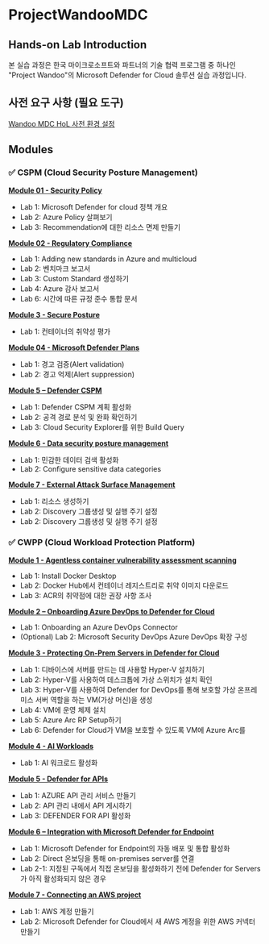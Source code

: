 # ProjectWandooMDC

## Hands-on Lab Introduction
본 실습 과정은 한국 마이크로소프트와 파트너의 기술 협력 프로그램 중 하나인 "Project Wandoo"의 Microsoft Defender for Cloud 솔루션 실습 과정입니다. 

## 사전 요구 사항 (필요 도구)
[Wandoo MDC HoL 사전 환경 설정](https://github.com/Kittiyayaong/ProjectWandooMDC/blob/main/Wandoo%20MDC%20HoL%20%EC%82%AC%EC%A0%84%20%ED%99%98%EA%B2%BD%20%EC%84%A4%EC%A0%95.md)

## Modules

### ✅ CSPM (Cloud Security Posture Management)

 [**Module 01 - Security Policy**](https://github.com/Kittiyayaong/ProjectWandooMDC/blob/main/CSPM%20-%20Module01.%20Security%20Policy.md)
   * Lab 1: Microsoft Defender for cloud 정책 개요
   * Lab 2: Azure Policy 살펴보기
   * Lab 3: Recommendation에 대한 리소스 면제 만들기
 
 [**Module 02 - Regulatory Compliance**](https://github.com/Kittiyayaong/ProjectWandooMDC/blob/main/CSPM%20-%20Module02.%20Regulatory%20Compliance.md)
   * Lab 1: Adding new standards in Azure and multicloud
   * Lab 2: 벤치마크 보고서
   * Lab 3: Custom Standard 생성하기
   * Lab 4: Azure 감사 보고서
   * Lab 6: 시간에 따른 규정 준수 통합 문서
 
 [**Module 3 - Secure Posture**](https://github.com/Kittiyayaong/ProjectWandooMDC/blob/main/CSPM%20-%20Module03.%20Secure%20Posture.md)
   * Lab 1: 컨테이너의 취약성 평가
 
 [**Module 04 - Microsoft Defender Plans**](https://github.com/Kittiyayaong/ProjectWandooMDC/blob/main/CSPM%20-%20Module04.%20Microsoft%20Defender%20Plans.md)
   * Lab 1: 경고 검증(Alert validation)
   * Lab 2: 경고 억제(Alert suppression)
 
 [**Module 5 – Defender CSPM**](https://github.com/Kittiyayaong/ProjectWandooMDC/blob/main/CSPM%20-%20Module05.%20Defender%20CSPM.md)
   * Lab 1: Defender CSPM 계획 활성화
   * Lab 2: 공격 경로 분석 및 완화 확인하기
   * Lab 3: Cloud Security Explorer를 위한 Build Query
 
 [**Module 6 - Data security posture management**](https://github.com/Kittiyayaong/ProjectWandooMDC/blob/main/CSPM%20-%20Module06.%20Data%20security%20posture%20management.md)
   * Lab 1: 민감한 데이터 검색 활성화
   * Lab 2: Configure sensitive data categories

[**Module 7 - External Attack Surface Management**](https://github.com/Kittiyayaong/ProjectWandooMDC/blob/main/CSPM%20-%20Module07.%20EASM.md)
 * Lab 1: 리소스 생성하기
 * Lab 2: Discovery 그룹생성 및 실행 주기 설정
 * Lab 2: Discovery 그룹생성 및 실행 주기 설정




### ✅ CWPP (Cloud Workload Protection Platform)

[**Module 1 - Agentless container vulnerability assessment scanning**](https://github.com/Kittiyayaong/ProjectWandooMDC/blob/main/CWPP%20-%20Module01.%20Agentless%20container%20vulnerability%20assessment%20scanning.md)
  * Lab 1: Install Docker Desktop
  * Lab 2: Docker Hub에서 컨테이너 레지스트리로 취약 이미지 다운로드
  * Lab 3: ACR의 취약점에 대한 권장 사항 조사

[**Module 2 – Onboarding Azure DevOps to Defender for Cloud**](https://github.com/Kittiyayaong/ProjectWandooMDC/blob/main/CWPP%20-%20Module02.%20Onboarding%20Azure%20DevOps%20to%20Defender%20for%20Cloud.md)
  * Lab 1: Onboarding an Azure DevOps Connector
  * (Optional) Lab 2: Microsoft Security DevOps Azure DevOps 확장 구성

[**Module 3 - Protecting On-Prem Servers in Defender for Cloud**](https://github.com/Kittiyayaong/ProjectWandooMDC/edit/main/CWPP%20-%20Module03.%20Protecting%20On-Prem%20Servers%20in%20Defender%20for%20Cloud.md)
  * Lab 1: 디바이스에 서버를 만드는 데 사용할 Hyper-V 설치하기
  * Lab 2: Hyper-V를 사용하여 데스크톱에 가상 스위치가 설치 확인
  * Lab 3: Hyper-V를 사용하여 Defender for DevOps를 통해 보호할 가상 온프레미스 서버 역할을 하는 VM(가상 머신)을 생성
  * Lab 4: VM에 운영 체제 설치
  * Lab 5: Azure Arc RP Setup하기
  * Lab 6: Defender for Cloud가 VM을 보호할 수 있도록 VM에 Azure Arc를 

[**Module 4 - AI Workloads**](https://github.com/Kittiyayaong/ProjectWandooMDC/blob/main/CWPP%20-%20Module04.%20AI%20Workloads.md)
  * Lab 1: AI 워크로드 활성화

[**Module 5 - Defender for APIs**](https://github.com/Kittiyayaong/ProjectWandooMDC/edit/main/CWPP%20-%20Module06.%20Defender%20for%20APIs.md)
  * Lab 1: AZURE API 관리 서비스 만들기
  * Lab 2: API 관리 내에서 API 게시하기
  * Lab 3: DEFENDER FOR API 활성화

[**Module 6 – Integration with Microsoft Defender for Endpoint**](https://github.com/Kittiyayaong/ProjectWandooMDC/edit/main/CWPP%20-%20Module05.%20Integration%20with%20Microsoft%20Defender%20for%20Endpoint.md)
  * Lab 1: Microsoft Defender for Endpoint의 자동 배포 및 통합 활성화
  * Lab 2: Direct 온보딩을 통해 on-premises server를 연결
  * Lab 2-1: 지정된 구독에서 직접 온보딩을 활성화하기 전에 Defender for Servers가 아직 활성화되지 않은 경우

[**Module 7 - Connecting an AWS  project**](https://github.com/Kittiyayaong/ProjectWandooMDC/edit/main/CWPP%20-%20Module06.%20Connecting%20an%20AWS%20%20project.md)
  * Lab 1: AWS 계정 만들기
  * Lab 2: Microsoft Defender for Cloud에서 새 AWS 계정을 위한 AWS 커넥터 만들기


